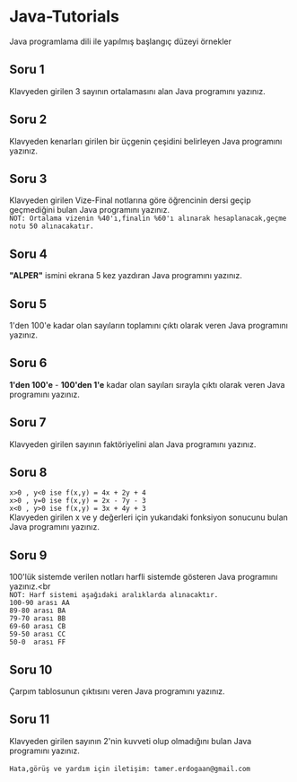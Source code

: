 # Java-Tutorials
Java programlama dili ile yapılmış başlangıç düzeyi örnekler 

Soru 1
-------
Klavyeden girilen 3 sayının ortalamasını alan Java programını yazınız.

Soru 2
-------
Klavyeden kenarları girilen bir üçgenin çeşidini belirleyen Java programını yazınız.

Soru 3
-------
Klavyeden girilen Vize-Final notlarına göre öğrencinin dersi geçip geçmediğini bulan Java programını yazınız.
<br/> `NOT: Ortalama vizenin %40'ı,finalin %60'ı alınarak hesaplanacak,geçme notu 50 alınacakatır.`

Soru 4
-------
**"ALPER"** ismini ekrana 5 kez yazdıran Java programını yazınız.

Soru 5
-------
1'den 100'e kadar olan sayıların toplamını çıktı olarak veren Java programını yazınız.

Soru 6
-------
**1'den 100'e** - **100'den 1'e** kadar olan sayıları sırayla çıktı olarak veren Java programını yazınız. 

Soru 7
-------
Klavyeden girilen sayının faktöriyelini alan Java programını yazınız.

Soru 8
-------
`x>0 , y<0 ise f(x,y) = 4x + 2y + 4`<br/>
`x>0 , y=0 ise f(x,y) = 2x - 7y - 3`<br/>
`x<0 , y>0 ise f(x,y) = 3x + 4y + 3`<br/>
Klavyeden  girilen x ve y değerleri için yukarıdaki fonksiyon sonucunu bulan Java programını yazınız.

Soru 9
-------
100'lük sistemde verilen notları harfli sistemde gösteren Java programını yazınız.<br
<br/> `NOT: Harf sistemi aşağıdaki aralıklarda alınacaktır.`
<br/>   `100-90 arası AA`
<br/>   `89-80 arası BA `
<br/>   `79-70 arası BB `
<br/>   `69-60 arası CB `
<br/>   `59-50 arası CC `
<br/>   `50-0  arası FF `

Soru 10
-------
Çarpım tablosunun çıktısını veren Java programını yazınız.

Soru 11
-------
Klavyeden girilen sayının 2'nin kuvveti olup olmadığını bulan Java programını yazınız.
<br/><br/>
`Hata,görüş ve yardım için iletişim: tamer.erdogaan@gmail.com`

